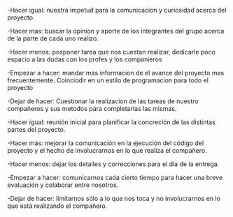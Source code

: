 <!-- -------------------------------RETROSPECTIVA------------------------------------------------------>
<!------------------------------------------------------Sprint 2---------------------------------------->

-Hacer igual: nuestra impetud para la comunicacion y curiosidad acerca del proyecto. 

-Hacer mas: buscar la opinion y aporte de los integrantes del grupo acerca de la parte de cada uno realizo.

-Hacer menos: posponer tarea que nos cuestan realizar, dedicarle poco espacio a las dudas con los profes y los companieros

-Empezar a hacer: mandar mas informacion de el avance del proyecto mas frecuentemente. Coinciodir en un estilo de programacion para todo el proyecto

-Dejar de hacer: Cuestionar la realizacion de las tareas de nuestro compañeros y sus metodos para completarlas las mismas.

<!------------------------------------------------SPRINT 3 ------------------------------------------------>

-Hacer igual: reunión inicial para planificar la concreción de las distintas partes del proyecto.

-Hacer más: mejorar la comunicación en la ejecución del código del proyecto y el hecho de involucrarnos en lo que realiza el compañero.

-Hacer menos: dejar los detalles y correcciones para el día de la entrega.

-Empezar a hacer: comunicarnos cada cierto tiempo para hacer una breve evaluación y colaborar entre nosotros.

-Dejar de hacer: limitarnos sólo a lo que nos toca y no involucrarnos en lo que está realizando el compañero.